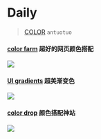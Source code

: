 # Daily

> [COLOR][1]  `antuotuo`

####  [color farm][2]  超好的网页颜色搭配

  <img src="http://ooi407n8x.bkt.clouddn.com/%E5%B1%8F%E5%B9%95%E5%BF%AB%E7%85%A7%202017-04-18%20%E4%B8%8A%E5%8D%889.41.19.png" />

####  [UI gradients][3] 超美渐变色

<img src="http://ooi407n8x.bkt.clouddn.com/%E5%B1%8F%E5%B9%95%E5%BF%AB%E7%85%A7%202017-04-18%20%E4%B8%8A%E5%8D%889.42.09.png" />


####  [color drop][4]  颜色搭配神站

 <img src="http://ooi407n8x.bkt.clouddn.com/%E5%B1%8F%E5%B9%95%E5%BF%AB%E7%85%A7%202017-04-18%20%E4%B8%8A%E5%8D%889.45.41.png" /> 





[1]:http://thestocks.im/
[2]:https://color.farm/
[3]:https://uigradients.com/#EasyMed
[4]:https://colordrop.io/
